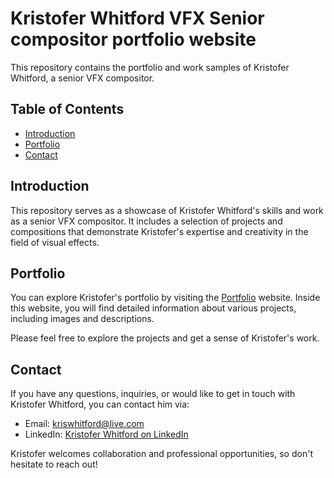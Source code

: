 # Kristofer Whitford VFX Senior compositor portfolio website

This repository contains the portfolio and work samples of Kristofer Whitford, a senior VFX compositor.

## Table of Contents

- [Introduction](#introduction)
- [Portfolio](#portfolio)
- [Contact](#contact)

## Introduction

This repository serves as a showcase of Kristofer Whitford's skills and work as a senior VFX compositor. It includes a selection of projects and compositions that demonstrate Kristofer's expertise and creativity in the field of visual effects.

## Portfolio

You can explore Kristofer's portfolio by visiting the [Portfolio](https://kristoferwhitford.com/index.html) website. Inside this website, you will find detailed information about various projects, including images and descriptions.

Please feel free to explore the projects and get a sense of Kristofer's work.

## Contact

If you have any questions, inquiries, or would like to get in touch with Kristofer Whitford, you can contact him via:

- Email: [kriswhitford@live.com](mailto:kriswhitford@live.com)
- LinkedIn: [Kristofer Whitford on LinkedIn](https://www.linkedin.com/in/kris-whitford-0aa1a75b/)

Kristofer welcomes collaboration and professional opportunities, so don't hesitate to reach out!
